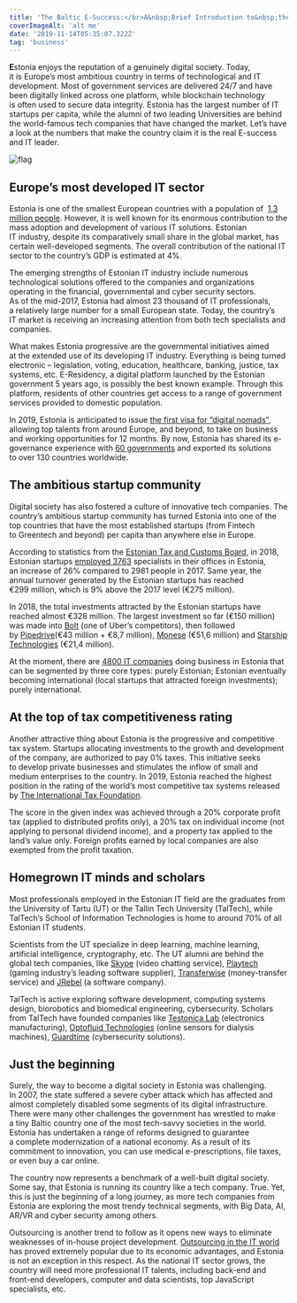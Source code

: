 ```yaml
---
title: 'The Baltic E‑Success:</br>A&nbsp;Brief Introduction to&nbsp;the <i>Estonian IT</i> Industry'
coverImageAlt: 'alt me'
date: '2019-11-14T05:35:07.322Z'
tag: 'business'
---
```


**E**stonia enjoys the reputation of&nbsp;a&nbsp;genuinely digital society. Today, it&nbsp;is&nbsp;Europe’s most ambitious country in&nbsp;terms of&nbsp;technological and&nbsp;IT development. Most of&nbsp;government services are delivered 24/7 and have been digitally linked across one platform, while blockchain technology is&nbsp;often used to&nbsp;secure data integrity. Estonia has the largest number of&nbsp;IT startups per capita, while the alumni of&nbsp;two leading Universities are behind the world-famous tech companies that have changed the market. Let’s have a&nbsp;look at&nbsp;the numbers that make the country claim it&nbsp;is&nbsp;the real E-success and&nbsp;IT leader.

<Img imageName="flag" alt="flag" withBigMargin/>

## Europe’s most developed IT sector

Estonia is&nbsp;one of&nbsp;the smallest European countries with a&nbsp;population of&nbsp; <a href="https://www.worldometers.info/world-population/estonia-population/" rel="nofollow noopener" target="_blank">1,3 million people</a>. However, it&nbsp;is&nbsp;well known for its enormous contribution to&nbsp;the mass adoption and development of&nbsp;various&nbsp;IT solutions. Estonian IT&nbsp;industry, despite its comparatively small share in&nbsp;the global market, has certain well-developed segments. The overall contribution of&nbsp;the national&nbsp;IT sector to&nbsp;the country’s GDP is&nbsp;estimated at&nbsp;4%.

The emerging strengths of&nbsp;Estonian IT&nbsp;industry include numerous technological solutions offered to&nbsp;the companies and organizations operating in&nbsp;the financial, governmental and cyber security sectors. As&nbsp;of&nbsp;the mid-2017, Estonia had almost 23&nbsp;thousand of&nbsp;IT professionals, a&nbsp;relatively large number for a&nbsp;small European state. Today, the country’s IT&nbsp;market is&nbsp;receiving an&nbsp;increasing attention from both tech specialists and companies.

What makes Estonia progressive are the governmental initiatives aimed at&nbsp;the extended use of&nbsp;its developing&nbsp;IT industry. Everything is&nbsp;being turned electronic&nbsp;– legislation, voting, education, healthcare, banking, justice, tax systems, etc. E-Residency, a&nbsp;digital platform launched by&nbsp;the Estonian government 5&nbsp;years ago, is&nbsp;possibly the best known example. Through this platform, residents of&nbsp;other countries get access to&nbsp;a&nbsp;range of&nbsp;government services provided to&nbsp;domestic population.

In&nbsp;2019, Estonia is&nbsp;anticipated to&nbsp;issue <a href="https://e-estonia.com/digital-nomads-visa-shape-urban-employment/" rel="nofollow noopener" target="_blank">the first visa for “digital nomads”</a>, allowing top talents from around Europe, and beyond, to&nbsp;take on&nbsp;business and working opportunities for 12&nbsp;months. By&nbsp;now, Estonia has shared its e-governance experience with <a href="https://e-estonia.com/it-sector/" rel="nofollow noopener" target="_blank">60 governments</a> and exported its solutions to&nbsp;over 130 countries worldwide.

## The ambitious startup community

Digital society has also fostered a&nbsp;culture of&nbsp;innovative tech companies. The country’s ambitious startup community has turned Estonia into one of&nbsp;the top countries that have the most established startups (from Fintech to&nbsp;Greentech and beyond) per capita than anywhere else in&nbsp;Europe.

According to&nbsp;statistics from the <a href="https://www.emta.ee/eng" rel="nofollow noopener" target="_blank">Estonian Tax and Customs Board</a>, in&nbsp;2018, Estonian startups <a href="https://www.startupestonia.ee/blog/2018-records-for-the-estonian-startup-sector-new-wave-of-entrepreneurs-in-the-community" rel="nofollow noopener" target="_blank">employed 3763</a> specialists in&nbsp;their offices in&nbsp;Estonia, an&nbsp;increase of&nbsp;26% compared to&nbsp;2981 people in&nbsp;2017. Same year, the annual turnover generated by&nbsp;the Estonian startups has reached €299&nbsp;million, which is&nbsp;9% above the 2017 level (€275&nbsp;million).

In&nbsp;2018, the total investments attracted by&nbsp;the Estonian startups have reached almost €328&nbsp;million. The largest investment so&nbsp;far (€150&nbsp;million) was made into <a href="https://bolt.eu/ru/" rel="nofollow noopener" target="_blank">Bolt</a> (one of&nbsp;Uber’s competitors), then followed by&nbsp;<a href="https://www.pipedrive.com/" rel="nofollow noopener" target="_blank">Pipedrive</a>(€43 million + €8,7&nbsp;million), <a href="https://monese.com/" rel="nofollow noopener" target="_blank">Monese</a> (€51,6&nbsp;million) and <a href="https://www.starship.xyz/" rel="nofollow noopener" target="_blank">Starship Technologies</a> (€21,4&nbsp;million).

At&nbsp;the moment, there are <a href="https://e-estonia.com/it-sector/" rel="nofollow noopener" target="_blank">4800 IT companies</a> doing business in&nbsp;Estonia that can be&nbsp;segmented by&nbsp;three core types: purely Estonian; Estonian eventually becoming international (local startups that attracted foreign investments); purely international.

## At the top of tax competitiveness rating

Another attractive thing about Estonia is&nbsp;the progressive and competitive tax system. Startups allocating investments to&nbsp;the growth and development of&nbsp;the company, are authorized to&nbsp;pay&nbsp;0% taxes. This initiative seeks to&nbsp;develop private businesses and stimulates the inflow of&nbsp;small and medium enterprises to&nbsp;the country. In&nbsp;2019, Estonia reached the highest position in&nbsp;the rating of&nbsp;the world’s most competitive tax systems released by&nbsp;<a href="https://taxfoundation.org/2019-international-index/" rel="nofollow noopener" target="_blank">The&nbsp;International&nbsp;Tax&nbsp;Foundation</a>.

The score in&nbsp;the given index was achieved through a&nbsp;20% corporate profit tax (applied to&nbsp;distributed profits only), a&nbsp;20% tax on&nbsp;individual income (not applying to&nbsp;personal dividend income), and a&nbsp;property tax applied to&nbsp;the land’s value only. Foreign profits earned by&nbsp;local companies are also exempted from the profit taxation.

<Separator type="color-line" lineColor="#D3D3FF" imageName="manWithCafeBg"/>

## Homegrown IT minds and scholars

Most professionals employed in&nbsp;the Estonian IT&nbsp;field are the graduates from the University of&nbsp;Tartu (UT) or&nbsp;the Tallin Tech University (TalTech), while TalTech’s School of&nbsp;Information Technologies is&nbsp;home to&nbsp;around&nbsp;70% of&nbsp;all Estonian IT&nbsp;students.

Scientists from the&nbsp;UT specialize in&nbsp;deep learning, machine learning, artificial intelligence, cryptography, etc. The UT&nbsp;alumni are behind the global tech companies, like <a href="https://www.skype.com/" rel="nofollow noopener" target="_blank">Skype</a> (video chatting service), <a href="http://www.playtech.ee/?nav=index&lang=en" rel="nofollow noopener" target="_blank">Playtech</a> (gaming industry’s leading software supplier), <a href="https://transferwise.com/" rel="nofollow noopener" target="_blank">Transferwise</a> (money-transfer service) and <a href="https://www.jrebel.com/" rel="nofollow noopener" target="_blank">JRebel</a> (a&nbsp;software company).

TalTech is&nbsp;active exploring software development, computing systems design, biorobotics and biomedical engineering, cybersecurity. Scholars from TalTech have founded companies like <a href="http://testonica.com/" rel="nofollow noopener" target="_blank">Testonica Lab</a> (electronics manufacturing), <a href="https://www.funderbeam.com/startups/optofluid-technologies" rel="nofollow noopener" target="_blank">Optofluid Technologies</a> (online sensors for dialysis machines), <a href="https://guardtime.com/" rel="nofollow noopener" target="_blank">Guardtime</a> (cybersecurity solutions).

## Just the beginning

Surely, the way to&nbsp;become a&nbsp;digital society in&nbsp;Estonia was challenging. In&nbsp;2007, the state suffered a&nbsp;severe cyber attack which has affected and almost completely disabled some segments of&nbsp;its digital infrastructure. There were many other challenges the government has wrestled to&nbsp;make a&nbsp;tiny Baltic country one of&nbsp;the most tech-savvy societies in&nbsp;the world. Estonia has undertaken a&nbsp;range of&nbsp;reforms designed to&nbsp;guarantee a&nbsp;complete modernization of&nbsp;a&nbsp;national economy. As&nbsp;a&nbsp;result of&nbsp;its commitment to&nbsp;innovation, you can use medical e-prescriptions, file taxes, or&nbsp;even buy a&nbsp;car online.

The country now represents a&nbsp;benchmark of&nbsp;a&nbsp;well-built digital society. Some say, that Estonia is&nbsp;running its country like a&nbsp;tech company. True. Yet, this is&nbsp;just the beginning of&nbsp;a&nbsp;long journey, as&nbsp;more tech companies from Estonia are exploring the most trendy technical segments, with Big Data, AI, AR/VR and cyber security among others.

Outsourcing is&nbsp;another trend to&nbsp;follow as&nbsp;it&nbsp;opens new ways to&nbsp;eliminate weaknesses of&nbsp;in-house project development. <a href="https://loremscriptum.com/#about" rel="nofollow noopener" target="_blank">Outsourcing in the IT world</a> has proved extremely popular due to&nbsp;its economic advantages, and Estonia is&nbsp;not an&nbsp;exception in&nbsp;this respect. As&nbsp;the national&nbsp;IT sector grows, the country will need more professional&nbsp;IT talents, including back-end and front-end developers, computer and data scientists, top JavaScript specialists, etc.
